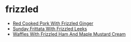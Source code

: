 # frizzled

 * [Red Cooked Pork With Frizzled Ginger](index/r/red-cooked-pork-with-frizzled-ginger-107593.json)
 * [Sunday Frittata With Frizzled Leeks](index/s/sunday-frittata-with-frizzled-leeks-51186240.json)
 * [Waffles With Frizzled Ham And Maple Mustard Cream](index/w/waffles-with-frizzled-ham-and-maple-mustard-cream-107267.json)
